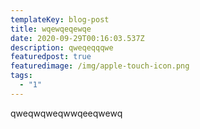```yaml
---
templateKey: blog-post
title: wqewqeqewqe
date: 2020-09-29T00:16:03.537Z
description: qweqeqqqwe
featuredpost: true
featuredimage: /img/apple-touch-icon.png
tags:
  - "1"
---
```

qweqwqweqwwqeeqwewq